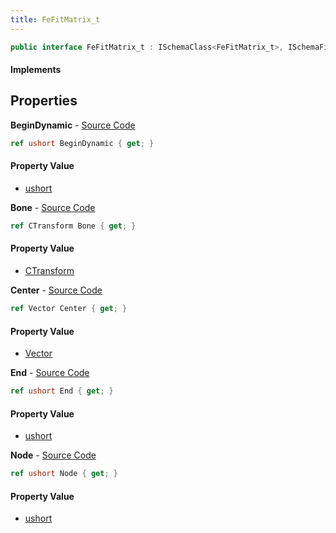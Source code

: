 ```yaml
---
title: FeFitMatrix_t
---
```


```csharp
public interface FeFitMatrix_t : ISchemaClass<FeFitMatrix_t>, ISchemaField, ISchemaClass, INativeHandle
```

#### Implements

## Properties

**BeginDynamic** - [Source Code](https://github.com/swiftly-solution/swiftlys2/blob/main/managed/src/SwiftlyS2.Generated/Schemas/Interfaces/FeFitMatrix_t.cs#L24)

```csharp
ref ushort BeginDynamic { get; }
```

#### Property Value

- [ushort](https://learn.microsoft.com/dotnet/api/system.uint16)

**Bone** - [Source Code](https://github.com/swiftly-solution/swiftlys2/blob/main/managed/src/SwiftlyS2.Generated/Schemas/Interfaces/FeFitMatrix_t.cs#L16)

```csharp
ref CTransform Bone { get; }
```

#### Property Value

- [CTransform](/docs/api/shared/natives/ctransform)

**Center** - [Source Code](https://github.com/swiftly-solution/swiftlys2/blob/main/managed/src/SwiftlyS2.Generated/Schemas/Interfaces/FeFitMatrix_t.cs#L18)

```csharp
ref Vector Center { get; }
```

#### Property Value

- [Vector](/docs/api/shared/natives/vector)

**End** - [Source Code](https://github.com/swiftly-solution/swiftlys2/blob/main/managed/src/SwiftlyS2.Generated/Schemas/Interfaces/FeFitMatrix_t.cs#L20)

```csharp
ref ushort End { get; }
```

#### Property Value

- [ushort](https://learn.microsoft.com/dotnet/api/system.uint16)

**Node** - [Source Code](https://github.com/swiftly-solution/swiftlys2/blob/main/managed/src/SwiftlyS2.Generated/Schemas/Interfaces/FeFitMatrix_t.cs#L22)

```csharp
ref ushort Node { get; }
```

#### Property Value

- [ushort](https://learn.microsoft.com/dotnet/api/system.uint16)

